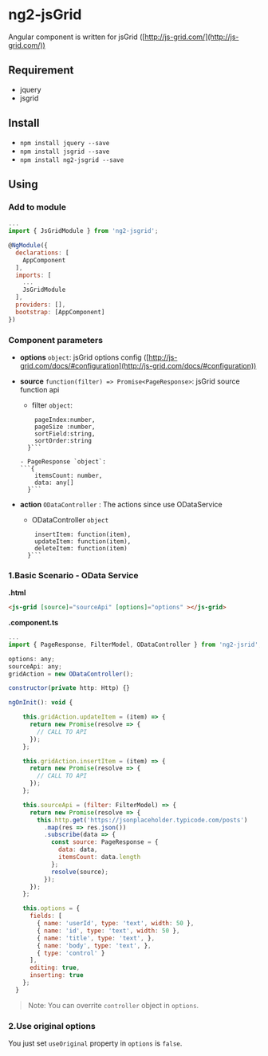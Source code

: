 # ng2-jsGrid
Angular component is written for jsGrid ([http://js-grid.com/](http://js-grid.com/))

## Requirement
- jquery
- jsgrid

## Install
- `npm install jquery --save`
- `npm install jsgrid --save`
- `npm install ng2-jsgrid --save`

## Using

### Add to module
```js
...
import { JsGridModule } from 'ng2-jsgrid';

@NgModule({
  declarations: [
    AppComponent
  ],
  imports: [
    ...
    JsGridModule
  ],
  providers: [],
  bootstrap: [AppComponent]
})
```

### Component parameters

- **options** `object`: jsGrid options config ([http://js-grid.com/docs/#configuration](http://js-grid.com/docs/#configuration))

- **source** `function(filter) => Promise<PageResponse>`: jsGrid source function api

    - filter `object`: 
    ```{
        pageIndex:number,
        pageSize :number,
        sortField:string,
        sortOrder:string
      }```
      
    - PageResponse `object`: 
    ```{
        itemsCount: number,
        data: any[]
      }```

- **action** `ODataController` : The actions since use ODataService

    - ODataController `object`
    ```{
        insertItem: function(item),
        updateItem: function(item),
        deleteItem: function(item)
      }```

### 1.Basic Scenario - OData Service

**.html**
``` html
<js-grid [source]="sourceApi" [options]="options" ></js-grid>
```

**.component.ts**

``` js
...
import { PageResponse, FilterModel, ODataController } from 'ng2-jsrid';

options: any;
sourceApi: any;
gridAction = new ODataController();

constructor(private http: Http) {}

ngOnInit(): void {

    this.gridAction.updateItem = (item) => {
      return new Promise(resolve => {
        // CALL TO API
      });
    };

    this.gridAction.insertItem = (item) => {
      return new Promise(resolve => {
        // CALL TO API
      });
    };

    this.sourceApi = (filter: FilterModel) => {
      return new Promise(resolve => {
        this.http.get('https://jsonplaceholder.typicode.com/posts')
          .map(res => res.json())
          .subscribe(data => {
            const source: PageResponse = {
              data: data,
              itemsCount: data.length
            };
            resolve(source);
          });
      });
    };

    this.options = {
      fields: [
        { name: 'userId', type: 'text', width: 50 },
        { name: 'id', type: 'text', width: 50 },
        { name: 'title', type: 'text', },
        { name: 'body', type: 'text', },
        { type: 'control' }
      ],
      editing: true,
      inserting: true
    };
  }
```

> Note: You can overrite `controller` object in `options`.

### 2.Use original options

You just set `useOriginal` property in `options` is `false`.
